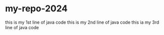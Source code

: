 # my-repo-2024
this is my 1st line of java code
this is my 2nd line of java code
this ia my 3rd line of java code

